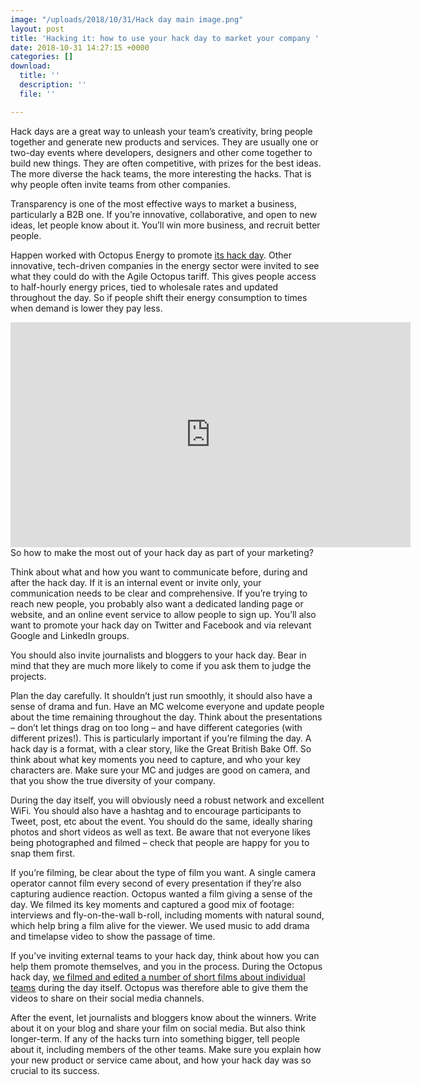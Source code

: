```yaml
---
image: "/uploads/2018/10/31/Hack day main image.png"
layout: post
title: 'Hacking it: how to use your hack day to market your company '
date: 2018-10-31 14:27:15 +0000
categories: []
download:
  title: ''
  description: ''
  file: ''

---
```

Hack days are a great way to unleash your team’s creativity, bring people together and generate new products and services. They are usually one or two-day events where developers, designers and other come together to build new things. They are often competitive, with prizes for the best ideas. The more diverse the hack teams, the more interesting the hacks. That is why people often invite teams from other companies.

Transparency is one of the most effective ways to market a business, particularly a B2B one. If you’re innovative, collaborative, and open to new ideas, let people know about it. You’ll win more business, and recruit better people.

Happen worked with Octopus Energy to promote [its hack day](https://octopus.energy/hackday/). Other innovative, tech-driven companies in the energy sector were invited to see what they could do with the Agile Octopus tariff. This gives people access to half-hourly energy prices, tied to wholesale rates and updated throughout the day. So if people shift their energy consumption to times when demand is lower they pay less.
<iframe src="https://player.vimeo.com/video/273657634" width="640" height="360" frameborder="0" webkitallowfullscreen mozallowfullscreen allowfullscreen></iframe>
So how to make the most out of your hack day as part of your marketing?

Think about what and how you want to communicate before, during and after the hack day. If it is an internal event or invite only, your communication needs to be clear and comprehensive. If you’re trying to reach new people, you probably also want a dedicated landing page or website, and an online event service to allow people to sign up. You’ll also want to promote your hack day on Twitter and Facebook and via relevant Google and LinkedIn groups.

You should also invite journalists and bloggers to your hack day. Bear in mind that they are much more likely to come if you ask them to judge the projects.

Plan the day carefully. It shouldn’t just run smoothly, it should also have a sense of drama and fun. Have an MC welcome everyone and update people about the time remaining throughout the day. Think about the presentations – don’t let things drag on too long – and have different categories (with different prizes!). This is particularly important if you’re filming the day. A hack day is a format, with a clear story, like the Great British Bake Off. So think about what key moments you need to capture, and who your key characters are. Make sure your MC and judges are good on camera, and that you show the true diversity of your company.

During the day itself, you will obviously need a robust network and excellent WiFi. You should also have a hashtag and to encourage participants to Tweet, post, etc about the event. You should do the same, ideally sharing photos and short videos as well as text. Be aware that not everyone likes being photographed and filmed – check that people are happy for you to snap them first.

If you’re filming, be clear about the type of film you want. A single camera operator cannot film every second of every presentation if they’re also capturing audience reaction. Octopus wanted a film giving a sense of the day. We filmed its key moments and captured a good mix of footage: interviews and fly-on-the-wall b-roll, including moments with natural sound, which help bring a film alive for the viewer. We used music to add drama and timelapse video to show the passage of time.

If you’ve inviting external teams to your hack day, think about how you can help them promote themselves, and you in the process. During the Octopus hack day, [we filmed and edited a number of short films about individual teams](https://octopus.energy/blog/hacking-the-future-of-energy/) during the day itself. Octopus was therefore able to give them the videos to share on their social media channels.

After the event, let journalists and bloggers know about the winners. Write about it on your blog and share your film on social media. But also think longer-term. If any of the hacks turn into something bigger, tell people about it, including members of the other teams. Make sure you explain how your new product or service came about, and how your hack day was so crucial to its success.